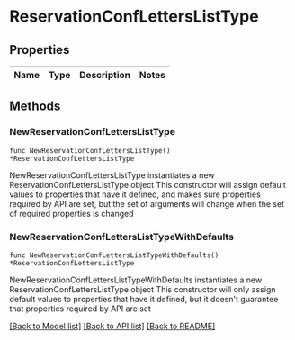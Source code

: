 # ReservationConfLettersListType

## Properties

Name | Type | Description | Notes
------------ | ------------- | ------------- | -------------

## Methods

### NewReservationConfLettersListType

`func NewReservationConfLettersListType() *ReservationConfLettersListType`

NewReservationConfLettersListType instantiates a new ReservationConfLettersListType object
This constructor will assign default values to properties that have it defined,
and makes sure properties required by API are set, but the set of arguments
will change when the set of required properties is changed

### NewReservationConfLettersListTypeWithDefaults

`func NewReservationConfLettersListTypeWithDefaults() *ReservationConfLettersListType`

NewReservationConfLettersListTypeWithDefaults instantiates a new ReservationConfLettersListType object
This constructor will only assign default values to properties that have it defined,
but it doesn't guarantee that properties required by API are set


[[Back to Model list]](../README.md#documentation-for-models) [[Back to API list]](../README.md#documentation-for-api-endpoints) [[Back to README]](../README.md)


